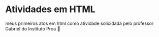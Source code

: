 # Atividades em HTML
<p>meus primeiros atos em html como atividade solicidada pelo professor Gabriel do Instituto Proa 💙</p>
